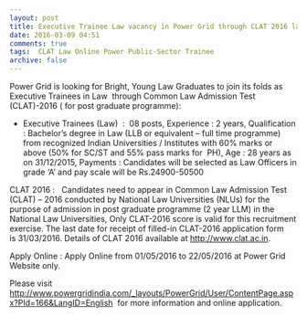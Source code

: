 ```yaml
---
layout: post
title: Executive Trainee Law vacancy in Power Grid through CLAT 2016 last date 22nd May-2016   
date: 2016-03-09 04:51
comments: true
tags:  CLAT Law Online Power Public-Sector Trainee 
archive: false
---
```

Power Grid is looking for Bright, Young Law Graduates to join its folds as Executive Trainees in Law  through Common Law Admission Test (CLAT)-2016 ( for post graduate programme):

- Executive Trainees (Law)  :  08 posts, Experience : 2 years, Qualification : Bachelor’s degree in Law (LLB or equivalent – full time programme) from recognized Indian Universities / Institutes with 60% marks or above (50% for SC/ST and 55% pass marks for  PH), Age : 28 years as on 31/12/2015, Payments : Candidates will be selected as Law Officers in grade ‘A’ and pay scale will be Rs.24900-50500 



CLAT 2016 :   Candidates need to appear in Common Law Admission Test (CLAT) – 2016 conducted by National Law Universities (NLUs) for the purpose of admission in post graduate programme (2 year LLM) in the National Law Universities, Only CLAT-2016 score is valid for this recruitment exercise. The last date for receipt of filled-in CLAT-2016 application form  is 31/03/2016. Details of CLAT 2016 available at <http://www.clat.ac.in>.

Apply Online : Apply Online from 01/05/2016 to 22/05/2016 at Power Grid Website only. 

Please visit <http://www.powergridindia.com/_layouts/PowerGrid/User/ContentPage.aspx?PId=166&LangID=English>  for more information and online application.   



